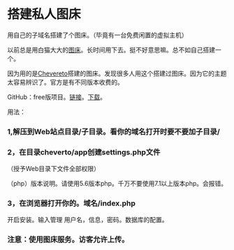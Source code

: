 # 搭建私人图床

用自己的子域名搭建了个图床。（毕竟有一台免费闲置的虚拟主机）&#x20;

以前总是用白猫大大的[图床](https://view.moezx.cc/)。长时间用下去。挺不好意思嘛。总不如自己搭建一个。&#x20;

因为用的是[Chevereto](http://chevrto.com)搭建的图床。发现很多人用这个搭建过图床。因为它的主题太容易辨识了。官方是有不同版本收费的。&#x20;

GitHub：free版项目。[链接](https://github.com/Chevereto/Chevereto-Free)。[下载](https://github.com/Chevereto/Chevereto-Free/archive/1.0.9.tar.gz)。&#x20;

用法：

### 1,解压到Web站点目录/子目录。看你的域名打开时要不要加子目录/&#x20;

### 2，在目录cheverto/app创建settings.php文件&#x20;

（授予Web目录下文件全部权限）&#x20;

（php）版本说明。请使用5.6版本php。千万不要使用7.1以上版本php。会报错。&#x20;

### 3，在浏览器打开你的。域名/index.php&#x20;

开启安装。输入管理 用户名，信息，密码。数据库的配置。&#x20;

&#x20;

### **注意：使用图床服务。访客允许上传。**&#x20;



